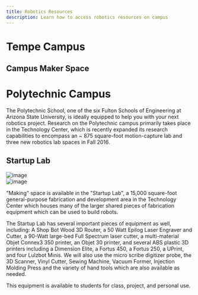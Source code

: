 ```yaml
---
title: Robotics Resources
description: Learn how to access robotics resources on campus
---
```

Tempe Campus
============

Campus Maker Space
-----------



Polytechnic Campus
======
The Polytechnic School, one of the six Fulton Schools of Engineering at Arizona State University, is ideally equipped to help you with your next robotics project.  Research on the Polytechnic campus  primarily takes place in the Technology Center, which is recently expanded its research capabilities to encompass an ~ 875 square-foot motion-capture lab and three new robotics lab spaces in Fall 2016.

Startup Lab
-----------

<div class="row">
<div class="col-sm-6">
<img class="img-responsive" src="{{site.base_path}}/assets/images/startuplab1.jpg" alt="image">
</div>
<div class="col-sm-6">
<img class="img-responsive" src="{{site.base_path}}/assets/images/startuplab2.jpg" alt="image">
</div>
</div>

"Making" space is available in the "Startup Lab", a 15,000 square-foot general-purpose fabrication and development area in the Technology Center which houses many of the larger shared pieces of fabrication equipment which can be used to build robots.

The Startup Lab has several important pieces of equipment as well, including: A Shop Bot Wood 3D Router, a 50 Watt Epilog Laser Engraver and Cutter, a 90-Watt large-bed Full Spectrum laser cutter, a multi-material Objet Connex3 350 printer, an Objet 30 printer, and several ABS plastic 3D printers including a Dimension Elite, a Fortus 450, a Fortus 250, a UPrint, and four Lulzbot Minis.  We will also use the micro scribe digitizer probe, the 3D Scanner, Vinyl Cutter, Sewing Machine, Vacuum Former, Injection Molding Press and the variety of hand tools which are also available as needed.

This equipment is available to students for class, project, and personal use.  
